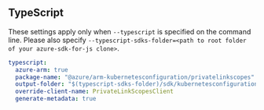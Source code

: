 ## TypeScript

These settings apply only when `--typescript` is specified on the command line.
Please also specify `--typescript-sdks-folder=<path to root folder of your azure-sdk-for-js clone>`.

```yaml $(typescript)
typescript:
  azure-arm: true
  package-name: "@azure/arm-kubernetesconfiguration/privatelinkscopes"
  output-folder: "$(typescript-sdks-folder)/sdk/kubernetesconfiguration/arm-kubernetesconfiguration"
  override-client-name: PrivateLinkScopesClient
  generate-metadata: true
```
